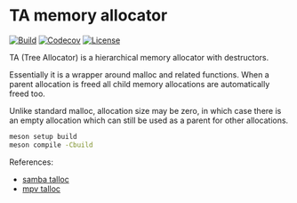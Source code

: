 # TA memory allocator

[![Build](https://img.shields.io/github/actions/workflow/status/pavelxdd/ta/meson.yml?branch=master&style=flat)](https://github.com/pavelxdd/ta/actions)
[![Codecov](https://img.shields.io/codecov/c/gh/pavelxdd/ta?style=flat)](https://codecov.io/gh/pavelxdd/ta)
[![License](https://img.shields.io/github/license/pavelxdd/ta?style=flat&color=blue)](https://github.com/pavelxdd/ta/blob/master/UNLICENSE)

TA (Tree Allocator) is a hierarchical memory allocator with destructors.

Essentially it is a wrapper around malloc and related functions.
When a parent allocation is freed all child memory allocations are automatically freed too.

Unlike standard malloc, allocation size may be zero, in which case there is an empty
allocation which can still be used as a parent for other allocations.

````bash
meson setup build
meson compile -Cbuild
````

References:

- [samba talloc](https://talloc.samba.org/talloc/doc/html/group__talloc.html)
- [mpv talloc](https://github.com/mpv-player/mpv/tree/master/ta)
